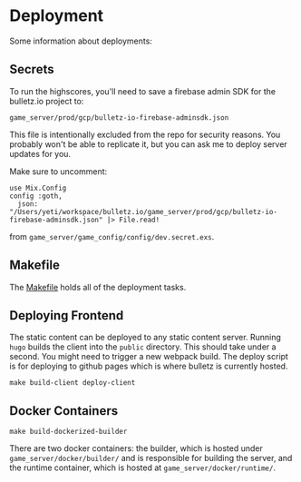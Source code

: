 
# Deployment

Some information about deployments:

## Secrets

To run the highscores,
you'll need to save a firebase admin SDK for the bulletz.io project to:

`game_server/prod/gcp/bulletz-io-firebase-adminsdk.json`

This file is intentionally excluded from the repo for security reasons.  You
probably won't be able to replicate it, but you can ask me to deploy server
updates for you.

Make sure to uncomment:
```
use Mix.Config
config :goth,
  json: "/Users/yeti/workspace/bulletz.io/game_server/prod/gcp/bulletz-io-firebase-adminsdk.json" |> File.read!
```

from `game_server/game_config/config/dev.secret.exs`.

## Makefile

The [Makefile](Makefile) holds all of the deployment tasks.

## Deploying Frontend

The static content can be deployed to any static content server.
Running `hugo` builds the client into the `public` directory.
This should take under a second.
You might need to trigger a new webpack build.
The deploy script is for deploying to github pages which is where bulletz is currently hosted.

`make build-client deploy-client`

## Docker Containers

`make build-dockerized-builder`

There are two docker containers: the builder, which is hosted under
`game_server/docker/builder/` and is responsible for building the server, and
the runtime container, which is hosted at `game_server/docker/runtime/`.
